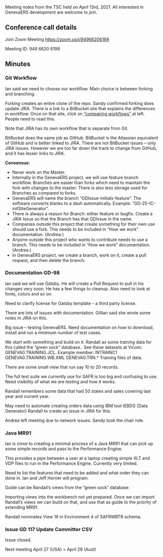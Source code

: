 Meeting notes from the TSC held on April 13rd, 2021. All interested in GenevaERS development are welcome to join.

## Conference call details

Join Zoom Meeting
https://zoom.us/j/94966206199

Meeting ID: 949 6620 6199

## Minutes

### Git Workflow
Ian said we need to choose our workflow.
Main choice is between forking and branching.

Forking creates an entire clone of the repo.  Sandy confirmed forking does update JIRA.
There is a link to a BitBucket site that explains the differences in workflow.  Once on that site, click on [“comparing workflows”](https://www.atlassian.com/git/tutorials/comparing-workflows) at left.  People need to read this.

Note that JIRA has its own workflow that is separate from Git.

BitBucket does the same job as GitHub.  BitBucket is the Atlassian equivalent of GitHub and is better linked to JIRA.  There are not BitBucket issues – only JIRA issues.  However we are too far down the track to change from GitHub, and it has lesser links to JIRA.

**Consensus:** 
* Never work on the Master.
* Internally in the GenevaERS project, we will use feature branch workflow.  Branches are easier than forks which need to maintain the fork with changes to the master.  There is also less storage used for Branches as compared to forks.
* GenevaERS will name the branch “GDIssue-initials-feature”.  The software converts blanks to a dash automatically.  Example: “GD-25-IC-initSiteGenerator”.
* There is always a reason for Branch: either feature or bugfix.  Create a JIRA Issue so that the Branch has that GDIssue in the name.
* Companies outside this project that create something for their own use should use a fork.  This needs to be included in “How we work” documentation. (Andrea.)
* Anyone outside this project who wants to contribute needs to use a branch.  This needs to be included in “How we work” documentation.  (Andrea.)
* In GenevaERS project, we create a branch, work on it, create a pull request, and then delete the branch.  

### Documentation GD-98
Ian said we will use Gatsby.  He will create a Pull Request to pull in his changes very soon.
He has a few things to cleanup.  Also need to look at fonts, colors and so on.

Need to clarify license for Gatsby template – a third party license.

There are lots of issues with documentation.  Gillian said she wrote some notes in JIRA on this.

Big issue – testing GenevaERS.  Need documentation on how to download, install and run a minimum number of test cases.  

We start with something and build on it.
Randall as some training data for this called the “green sock” database..  See these datasets at Vicom:
GENEVA0.TRAINING.JCL.  Example member: INTRAINC1
GENEVA0.TRAINING.WB.XML
GENEVA0.TRN.*    Training files of data.

There are some small view that run say 10 to 20 records.

The full test suite we currently use for SAFR is too big and confusing to use.
Need visibility of what we are testing and how it works.

Randall remembers some data that had 50 states and sales covering last year and current year.

May need to automate creating orders data using IBM tool IEBDG (Data Generator)
Randall to create an issue in JIRA for this.

Andrea left meeting due to network issues.  Sandy took the chair role.

### Java MR91
Ian is close to creating a minimal process of a Java MR91 that can pick up some simple records and pass to the Performance Engine.

This provides a pipe between a user at a laptop creating simple XLT and VDP files to run in the Performance Engine.  Currently very limited.

Need to list the features that need to be added and what order they can done in.  Ian and Jeff Horner will program.

Guide can be Randall’s views from the “green sock” database.  

Importing views into the workbench not yet prepared.
Once we can import Randall’s views we can build on that, and use that as guide to the priority of extending MR91.

Randall nominates View 16 in Environment 4 of SAFRWBTR schema.

### Issue GD 117  Update Committer CSV
Issue closed.

Next meeting April 27 (USA) = April 28 (Aust)

